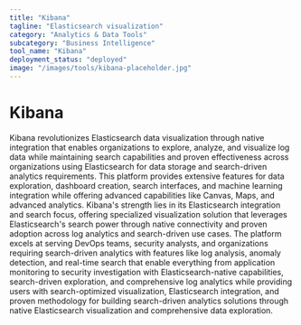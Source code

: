 ```yaml
---
title: "Kibana"
tagline: "Elasticsearch visualization"
category: "Analytics & Data Tools"
subcategory: "Business Intelligence"
tool_name: "Kibana"
deployment_status: "deployed"
image: "/images/tools/kibana-placeholder.jpg"
---
```


# Kibana

Kibana revolutionizes Elasticsearch data visualization through native integration that enables organizations to explore, analyze, and visualize log data while maintaining search capabilities and proven effectiveness across organizations using Elasticsearch for data storage and search-driven analytics requirements. This platform provides extensive features for data exploration, dashboard creation, search interfaces, and machine learning integration while offering advanced capabilities like Canvas, Maps, and advanced analytics. Kibana's strength lies in its Elasticsearch integration and search focus, offering specialized visualization solution that leverages Elasticsearch's search power through native connectivity and proven adoption across log analytics and search-driven use cases. The platform excels at serving DevOps teams, security analysts, and organizations requiring search-driven analytics with features like log analysis, anomaly detection, and real-time search that enable everything from application monitoring to security investigation with Elasticsearch-native capabilities, search-driven exploration, and comprehensive log analytics while providing users with search-optimized visualization, Elasticsearch integration, and proven methodology for building search-driven analytics solutions through native Elasticsearch visualization and comprehensive data exploration.